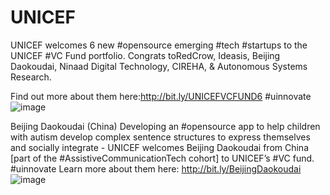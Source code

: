 # UNICEF
UNICEF welcomes 6 new #opensource emerging #tech #startups to the UNICEF #VC Fund portfolio. Congrats toRedCrow, Ideasis, Beijing Daokoudai, Ninaad Digital Technology, CIREHA, & Autonomous Systems Research.

Find out more about them here:http://bit.ly/UNICEFVCFUND6 #uinnovate
![image](https://github.com/xiaoyudi-China/xiaoyudi_iOS/blob/master/SocialPost_FundAnnouncement.png)

Beijing Daokoudai (China)
Developing an #opensource app to help children with autism develop complex sentence structures to express themselves and socially integrate - UNICEF welcomes Beijing Daokoudai from China [part of the #AssistiveCommunicationTech cohort] to UNICEF’s #VC fund. #uinnovate
Learn more about them here:  http://bit.ly/BeijingDaokoudai
![image](https://github.com/xiaoyudi-China/xiaoyudi_iOS/blob/master/Beijing_Dakoudai.png)
